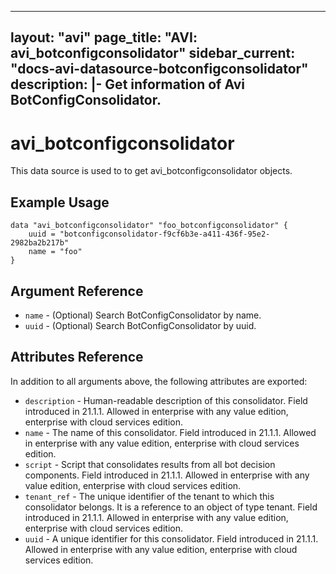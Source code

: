 <!--
    Copyright 2021 VMware, Inc.
    SPDX-License-Identifier: Mozilla Public License 2.0
-->
---
layout: "avi"
page_title: "AVI: avi_botconfigconsolidator"
sidebar_current: "docs-avi-datasource-botconfigconsolidator"
description: |-
  Get information of Avi BotConfigConsolidator.
---

# avi_botconfigconsolidator

This data source is used to to get avi_botconfigconsolidator objects.

## Example Usage

```hcl
data "avi_botconfigconsolidator" "foo_botconfigconsolidator" {
    uuid = "botconfigconsolidator-f9cf6b3e-a411-436f-95e2-2982ba2b217b"
    name = "foo"
}
```

## Argument Reference

* `name` - (Optional) Search BotConfigConsolidator by name.
* `uuid` - (Optional) Search BotConfigConsolidator by uuid.

## Attributes Reference

In addition to all arguments above, the following attributes are exported:

* `description` - Human-readable description of this consolidator. Field introduced in 21.1.1. Allowed in enterprise with any value edition, enterprise with cloud services edition.
* `name` - The name of this consolidator. Field introduced in 21.1.1. Allowed in enterprise with any value edition, enterprise with cloud services edition.
* `script` - Script that consolidates results from all bot decision components. Field introduced in 21.1.1. Allowed in enterprise with any value edition, enterprise with cloud services edition.
* `tenant_ref` - The unique identifier of the tenant to which this consolidator belongs. It is a reference to an object of type tenant. Field introduced in 21.1.1. Allowed in enterprise with any value edition, enterprise with cloud services edition.
* `uuid` - A unique identifier for this consolidator. Field introduced in 21.1.1. Allowed in enterprise with any value edition, enterprise with cloud services edition.

